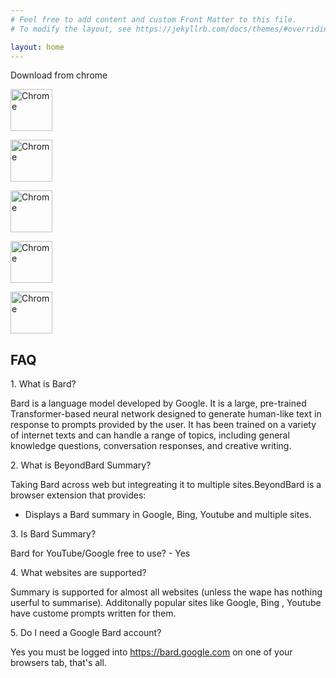 ```yaml
---
# Feel free to add content and custom Front Matter to this file.
# To modify the layout, see https://jekyllrb.com/docs/themes/#overriding-theme-defaults

layout: home
---
```


Download from chrome 



[link-chrome]: https://chrome.google.com/webstore/detail/cpgpt/cedjhhjppifnfkfkgoflfeddidedofcg?hl=en&authuser=0 'Chrome Web Store'

[<img src="https://user-images.githubusercontent.com/3750161/214147732-c75e96a4-48a4-4b64-b407-c2402e899a75.PNG" height="67" alt="Chrome" valign="middle">][link-chrome]



[link-edge]: https://chrome.google.com/webstore/detail/cpgpt/cedjhhjppifnfkfkgoflfeddidedofcg?hl=en&authuser=0 'Edge Web Store'

[<img src="https://user-images.githubusercontent.com/3750161/214147732-c75e96a4-48a4-4b64-b407-c2402e899a75.PNG" height="67" alt="Chrome" valign="middle">][link-chrome]



[link-safari]: https://chrome.google.com/webstore/detail/cpgpt/cedjhhjppifnfkfkgoflfeddidedofcg?hl=en&authuser=0 'Safari Web Store'

[<img src="https://user-images.githubusercontent.com/3750161/214147732-c75e96a4-48a4-4b64-b407-c2402e899a75.PNG" height="67" alt="Chrome" valign="middle">][link-chrome]



[link-firefox]: https://chrome.google.com/webstore/detail/cpgpt/cedjhhjppifnfkfkgoflfeddidedofcg?hl=en&authuser=0 'Safari Web Store'

[<img src="https://user-images.githubusercontent.com/3750161/214147732-c75e96a4-48a4-4b64-b407-c2402e899a75.PNG" height="67" alt="Chrome" valign="middle">][link-chrome]



[link-opera]: https://chrome.google.com/webstore/detail/cpgpt/cedjhhjppifnfkfkgoflfeddidedofcg?hl=en&authuser=0 'Safari Web Store'

[<img src="https://user-images.githubusercontent.com/3750161/214147732-c75e96a4-48a4-4b64-b407-c2402e899a75.PNG" height="67" alt="Chrome" valign="middle">][link-chrome]



FAQ
---

1\. What is Bard?

Bard is a language model developed by Google. It is a large, pre-trained Transformer-based neural network designed to generate human-like text in response to prompts provided by the user. It has been trained on a variety of internet texts and can handle a range of topics, including general knowledge questions, conversation responses, and creative writing.

2\. What is BeyondBard Summary?

Taking Bard across web but integreating it to multiple sites.BeyondBard is a browser extension that provides:

*   Displays a Bard summary in Google, Bing, Youtube and multiple sites.

3\. Is Bard Summary?

Bard for YouTube/Google free to use? - Yes

4\. What websites are supported?

Summary is supported for almost all websites (unless the wape has nothing userful to summarise). Additonally popular sites like Google, Bing , Youtube have custome prompts written for them.

5\. Do I need a Google Bard account?

Yes you must be logged into https://bard.google.com on one of your browsers tab, that's all.





